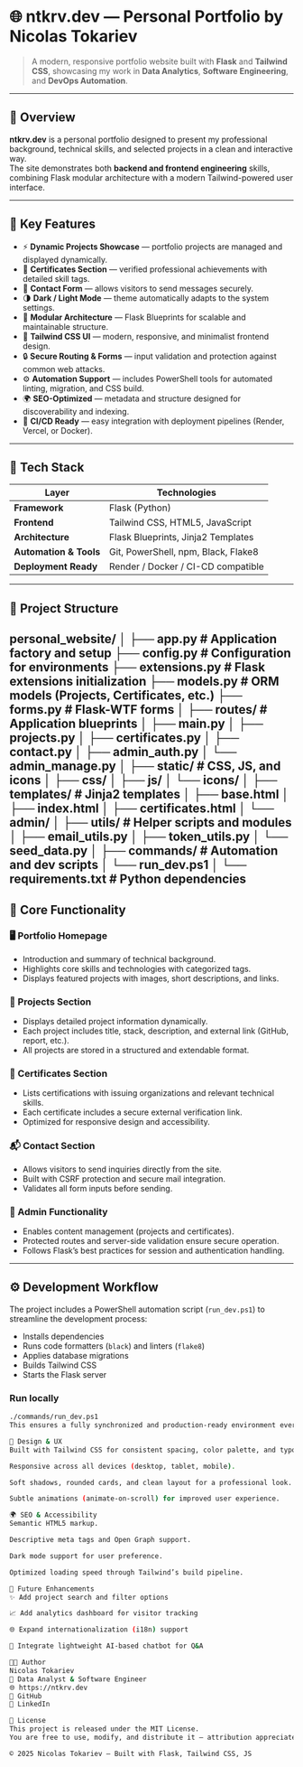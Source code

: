 # 🌐 ntkrv.dev — Personal Portfolio by Nicolas Tokariev

> A modern, responsive portfolio website built with **Flask** and **Tailwind CSS**, showcasing my work in **Data Analytics**, **Software Engineering**, and **DevOps Automation**.

---

## 🧩 Overview

**ntkrv.dev** is a personal portfolio designed to present my professional background, technical skills, and selected projects in a clean and interactive way.  
The site demonstrates both **backend and frontend engineering** skills, combining Flask modular architecture with a modern Tailwind-powered user interface.

---

## 🚀 Key Features

- ⚡ **Dynamic Projects Showcase** — portfolio projects are managed and displayed dynamically.  
- 🧠 **Certificates Section** — verified professional achievements with detailed skill tags.  
- 💬 **Contact Form** — allows visitors to send messages securely.  
- 🌗 **Dark / Light Mode** — theme automatically adapts to the system settings.  
- 🧩 **Modular Architecture** — Flask Blueprints for scalable and maintainable structure.  
- 🎨 **Tailwind CSS UI** — modern, responsive, and minimalist frontend design.  
- 🔒 **Secure Routing & Forms** — input validation and protection against common web attacks.  
- ⚙️ **Automation Support** — includes PowerShell tools for automated linting, migration, and CSS build.  
- 🌍 **SEO-Optimized** — metadata and structure designed for discoverability and indexing.  
- 🔁 **CI/CD Ready** — easy integration with deployment pipelines (Render, Vercel, or Docker).  

---

## 🧠 Tech Stack

| Layer | Technologies |
|--------|---------------|
| **Framework** | Flask (Python) |
| **Frontend** | Tailwind CSS, HTML5, JavaScript |
| **Architecture** | Flask Blueprints, Jinja2 Templates |
| **Automation & Tools** | Git, PowerShell, npm, Black, Flake8 |
| **Deployment Ready** | Render / Docker / CI-CD compatible |

---

## 📁 Project Structure

personal_website/
│
├── app.py # Application factory and setup
├── config.py # Configuration for environments
├── extensions.py # Flask extensions initialization
├── models.py # ORM models (Projects, Certificates, etc.)
├── forms.py # Flask-WTF forms
│
├── routes/ # Application blueprints
│ ├── main.py
│ ├── projects.py
│ ├── certificates.py
│ ├── contact.py
│ ├── admin_auth.py
│ └── admin_manage.py
│
├── static/ # CSS, JS, and icons
│ ├── css/
│ ├── js/
│ └── icons/
│
├── templates/ # Jinja2 templates
│ ├── base.html
│ ├── index.html
│ ├── certificates.html
│ └── admin/
│
├── utils/ # Helper scripts and modules
│ ├── email_utils.py
│ ├── token_utils.py
│ └── seed_data.py
│
├── commands/ # Automation and dev scripts
│ └── run_dev.ps1
│
└── requirements.txt # Python dependencies
---

## 🧠 Core Functionality

### 🖥️ Portfolio Homepage
- Introduction and summary of technical background.  
- Highlights core skills and technologies with categorized tags.  
- Displays featured projects with images, short descriptions, and links.  

### 🧾 Projects Section
- Displays detailed project information dynamically.  
- Each project includes title, stack, description, and external link (GitHub, report, etc.).  
- All projects are stored in a structured and extendable format.

### 🏅 Certificates Section
- Lists certifications with issuing organizations and relevant technical skills.  
- Each certificate includes a secure external verification link.  
- Optimized for responsive design and accessibility.

### 📬 Contact Section
- Allows visitors to send inquiries directly from the site.  
- Built with CSRF protection and secure mail integration.  
- Validates all form inputs before sending.

### 🧰 Admin Functionality
- Enables content management (projects and certificates).  
- Protected routes and server-side validation ensure secure operation.  
- Follows Flask’s best practices for session and authentication handling.

---

## ⚙️ Development Workflow

The project includes a PowerShell automation script (`run_dev.ps1`) to streamline the development process:

- Installs dependencies  
- Runs code formatters (`black`) and linters (`flake8`)  
- Applies database migrations  
- Builds Tailwind CSS  
- Starts the Flask server  

### Run locally
```bash
./commands/run_dev.ps1
This ensures a fully synchronized and production-ready environment every time you start development.

🎨 Design & UX
Built with Tailwind CSS for consistent spacing, color palette, and typography.

Responsive across all devices (desktop, tablet, mobile).

Soft shadows, rounded cards, and clean layout for a professional look.

Subtle animations (animate-on-scroll) for improved user experience.

🌍 SEO & Accessibility
Semantic HTML5 markup.

Descriptive meta tags and Open Graph support.

Dark mode support for user preference.

Optimized loading speed through Tailwind’s build pipeline.

🧩 Future Enhancements
✨ Add project search and filter options

📈 Add analytics dashboard for visitor tracking

🌐 Expand internationalization (i18n) support

🤖 Integrate lightweight AI-based chatbot for Q&A

🧑‍💻 Author
Nicolas Tokariev
📍 Data Analyst & Software Engineer
🌐 https://ntkrv.dev
🐙 GitHub
💼 LinkedIn

🧾 License
This project is released under the MIT License.
You are free to use, modify, and distribute it — attribution appreciated.

© 2025 Nicolas Tokariev — Built with Flask, Tailwind CSS, JS
